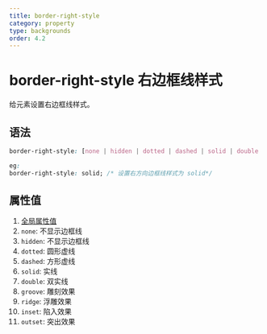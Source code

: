 ```yaml
---
title: border-right-style
category: property
type: backgrounds
order: 4.2
---
```


# border-right-style 右边框线样式

给元素设置右边框线样式。

## 语法

```css
border-right-style: [none | hidden | dotted | dashed | solid | double | groove | ridge | inset | outset]

eg:
border-right-style: solid; /* 设置右方向边框线样式为 solid*/
```

## 属性值

1. [全局属性值](/front-end/CSS/values#anchor-值类型)
1. `none`: 不显示边框线
1. `hidden`: 不显示边框线
1. `dotted`: 圆形虚线
1. `dashed`: 方形虚线
1. `solid`: 实线
1. `double`: 双实线
1. `groove`: 雕刻效果
1. `ridge`: 浮雕效果
1. `inset`: 陷入效果
1. `outset`: 突出效果
